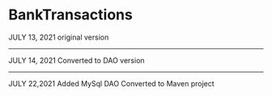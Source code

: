 # BankTransactions
JULY 13, 2021 original version
**********************
JULY 14, 2021
Converted to DAO version
**********************
JULY 22,2021
Added MySql DAO
Converted to Maven project
